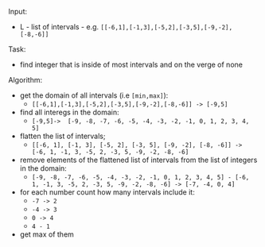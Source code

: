 Input:
- L - list of intervals - e.g. `[[-6,1],[-1,3],[-5,2],[-3,5],[-9,-2],[-8,-6]]`

Task:
- find integer that is inside of most intervals and on the verge of none

Algorithm:
- get the domain of all intervals (i.e `[min,max]`):
    - `[[-6,1],[-1,3],[-5,2],[-3,5],[-9,-2],[-8,-6]] -> [-9,5]`
- find all interegs in the domain:
    - `[-9,5]->  [-9, -8, -7, -6, -5, -4, -3, -2, -1, 0, 1, 2, 3, 4, 5]`
- flatten the list of intervals;
    - `[[-6, 1], [-1, 3], [-5, 2], [-3, 5], [-9, -2], [-8, -6]] -> [-6, 1, -1, 3, -5, 2, -3, 5, -9, -2, -8, -6]`
- remove elements of the flattened list of intervals from the list of integers in the domain:
    - `[-9, -8, -7, -6, -5, -4, -3, -2, -1, 0, 1, 2, 3, 4, 5] - [-6, 1, -1, 3, -5, 2, -3, 5, -9, -2, -8, -6] -> [-7, -4, 0, 4]`
- for each number count how many intervals include it:
    - `-7 -> 2`
    - `-4 -> 3`
    - `0 -> 4`
    - `4 - 1`
- get max of them